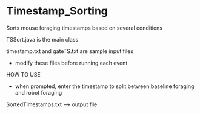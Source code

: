 # Timestamp_Sorting
Sorts mouse foraging timestamps based on several conditions

TSSort.java is the main class

timestamp.txt and gateTS.txt are sample input files 
  - modify these files before running each event

HOW TO USE
  - when prompted, enter the timestamp to split between baseline foraging and robot foraging

SortedTimestamps.txt --> output file
